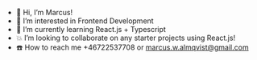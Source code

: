 - 📛  Hi, I’m Marcus!
- 👀  I’m interested in Frontend Development
- 🌱  I’m currently learning React.js + Typescript
- 💥  I’m looking to collaborate on any starter projects using React.js!
- ☎️  How to reach me +46722537708 or marcus.w.almqvist@gmail.com

<!---
BoopCell/BoopCell is a ✨ special ✨ repository because its `README.md` (this file) appears on your GitHub profile.
You can click the Preview link to take a look at your changes.
--->
